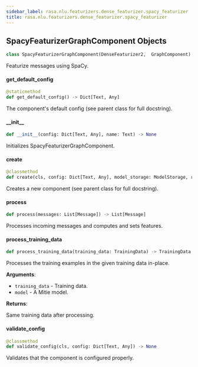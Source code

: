 ```yaml
---
sidebar_label: rasa.nlu.featurizers.dense_featurizer.spacy_featurizer
title: rasa.nlu.featurizers.dense_featurizer.spacy_featurizer
---
```

## SpacyFeaturizerGraphComponent Objects

```python
class SpacyFeaturizerGraphComponent(DenseFeaturizer2,  GraphComponent)
```

Featurize messages using SpaCy.

#### get\_default\_config

```python
@staticmethod
def get_default_config() -> Dict[Text, Any]
```

The component&#x27;s default config (see parent class for full docstring).

#### \_\_init\_\_

```python
def __init__(config: Dict[Text, Any], name: Text) -> None
```

Initializes SpacyFeaturizerGraphComponent.

#### create

```python
@classmethod
def create(cls, config: Dict[Text, Any], model_storage: ModelStorage, resource: Resource, execution_context: ExecutionContext) -> GraphComponent
```

Creates a new component (see parent class for full docstring).

#### process

```python
def process(messages: List[Message]) -> List[Message]
```

Processes incoming messages and computes and sets features.

#### process\_training\_data

```python
def process_training_data(training_data: TrainingData) -> TrainingData
```

Processes the training examples in the given training data in-place.

**Arguments**:

- `training_data` - Training data.
- `model` - A Mitie model.
  

**Returns**:

  Same training data after processing.

#### validate\_config

```python
@classmethod
def validate_config(cls, config: Dict[Text, Any]) -> None
```

Validates that the component is configured properly.

